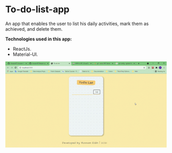 # To-do-list-app

An app that enables the user to list his daily activities, mark them as achieved, and delete them.<br />

**Technologies used in this app:**<br />
- ReactJs.
- Material-UI.

![Preview](https://github.com/Hossam97/To-do-list-app/blob/master/To-do%20list%20app.gif)
